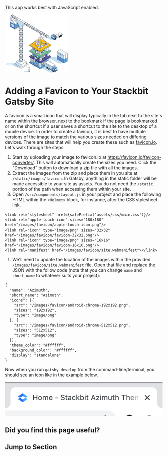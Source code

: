 This app works best with JavaScript enabled.

![Stackbit](/docs/images/stackbit-crane-sm.png)

# Adding a Favicon to Your Stackbit Gatsby Site

A favicon is a small icon that will display typically in the tab next to the site's name within the browser, next to the bookmark if the page is bookmarked or on the shortcut if a user saves a shortcut to the site to the desktop of a mobile device. In order to create a favicon, it is best to have multiple versions of the image to match the various sizes needed on differing devices. There are sites that will help you create these such as [favicon.io](https://favicon.io). Let's walk through the steps.

1.  Start by uploading your image to favicon.io at <https://favicon.io/favicon-converter/>. This will automatically create the sizes you need. Click the "Download" button to download a zip file with all the images.
2.  Extract the images from the zip and place them in you site at `/static/images/favicon`. In Gatsby, anything in the static folder will be made accessible to your site as assets. You do not need the `/static` portion of the path when accessing them within your site.
3.  Open `/src/components/Layout.js` in your project and place the following HTML within the `<Helmet>` block, for instance, after the CSS stylesheet link.

<!-- -->

    <link rel="stylesheet" href={safePrefix('assets/css/main.css')}/>
    <link rel="apple-touch-icon" sizes="180x180" href="/images/favicon/apple-touch-icon.png"/>
    <link rel="icon" type="image/png" sizes="32x32" href="/images/favicon/favicon-32x32.png"/>
    <link rel="icon" type="image/png" sizes="16x16" href="/images/favicon/favicon-16x16.png"/>
    <link rel="manifest" href="/images/favicon/site.webmanifest"></link>

1.  We'll need to update the location of the images within the provided `/images/favicon/site.webmanifest` file. Open that file and replace the JSON with the follow code (note that you can change `name` and `short_name` to whatever suits your project):

<!-- -->

    {
      "name": "Azimuth",
      "short_name": "Azimuth",
      "icons": [{
        "src": "/images/favicon/android-chrome-192x192.png",
        "sizes": "192x192",
        "type": "image/png"
      }, {
        "src": "/images/favicon/android-chrome-512x512.png",
        "sizes": "512x512",
        "type": "image/png"
      }],
      "theme_color": "#ffffff",
      "background_color": "#ffffff",
      "display": "standalone"
    }

Now when you run `gatsby develop` from the command-line/terminal, you should see an icon like in the example below.

![a favicon in Chrome](/docs/images/favicon.png)

## Did you find this page useful?

## Jump to Section
